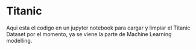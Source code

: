 # Titanic
Aqui esta el codigo  en un jupyter notebook para cargar y limpiar el Titanic Dataset por el momento, ya se viene la parte de Machine Learning modelling.
